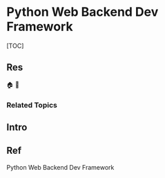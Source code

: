 # Python Web Backend Dev Framework

[TOC]



## Res
🏠 
🚧 


### Related Topics



## Intro



## Ref
Python Web Backend Dev Framework